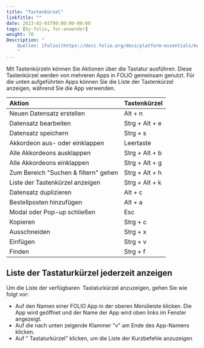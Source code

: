 ```yaml
---
title: "Tastenkürzel"
linkTitle: ""
date: 2023-02-01T00:00:00-00:00
tags: [by-folio, for-anwender]
weight: 70
Description: "
    Quellen: [Folio](https://docs.folio.org/docs/platform-essentials/keyboard-shortcuts/keyboardshortcuts/) <!-- & [GBV](https://info.gebev.de/pages/viewpage.action?pageId=839188588) -->
    "
---
```


Mit Tastenkürzeln können Sie Aktionen über die Tastatur ausführen. Diese Tastenkürzel werden von mehreren Apps in FOLIO gemeinsam genutzt. Für die unten aufgeführten Apps können Sie die Liste der Tastenkürzel anzeigen, während Sie die App verwenden.

|Aktion|Tastenkürzel|
|:----|:----|
|Neuen Datensatz erstellen|Alt + n|
|Datensatz bearbeiten|Strg + Alt + e|
|Datensatz speichern|Strg + s|
|Akkordeon aus- oder einklappen|Leertaste|
|Alle Akkordeons ausklappen|Strg + Alt + b|
|Alle Akkordeons einklappen|Strg + Alt + g|
|Zum Bereich "Suchen & filtern" gehen|Strg + Alt + h|
|Liste der Tastenkürzel anzeigen|Strg + Alt + k|
|Datensatz duplizieren|Alt + c|
|Bestellposten hinzufügen|Alt + a|
|Modal oder Pop-up schließen|Esc|
|Kopieren |Strg + c|
|Ausschneiden|Strg + x|
|Einfügen|Strg + v|
|Finden|Strg + f|

## Liste der Tastaturkürzel jederzeit anzeigen

Um die Liste der verfügbaren  Tastaturkürzel anzuzeigen, gehen Sie wie folgt vor:

* Auf den Namen einer FOLIO App in der oberen Menüleiste klicken. Die App wird geöffnet und der Name der App wird oben links im Fenster angezeigt.
* Auf die nach unten zeigende Klammer "v" am Ende des App-Namens klicken.
* Auf " Tastaturkürzel" klicken, um die Liste der Kurzbefehle anzuzeigen
